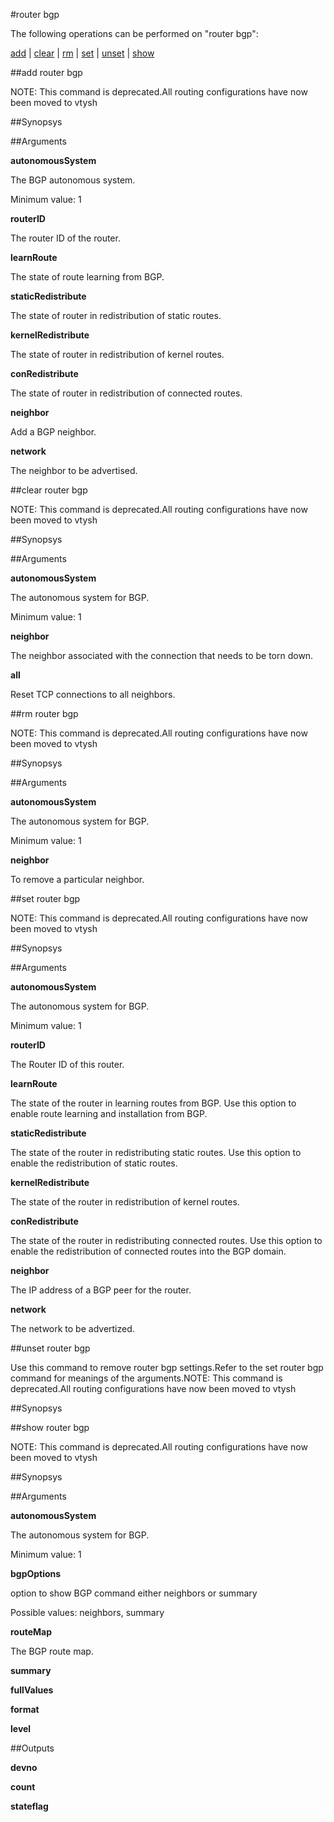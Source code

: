 #router bgp

The following operations can be performed on "router bgp":


[add](#add-router-bgp) | [clear](#clear-router-bgp) | [rm](#rm-router-bgp) | [set](#set-router-bgp) | [unset](#unset-router-bgp) | [show](#show-router-bgp)

##add router bgp

 NOTE: This command is deprecated.All routing configurations have now been moved to vtysh


##Synopsys




##Arguments

<b>autonomousSystem</b>
The BGP autonomous system.
Minimum value: 1

<b>routerID</b>
The router ID of the router.

<b>learnRoute</b>
The state of route learning from BGP.

<b>staticRedistribute</b>
The state of router in redistribution of static routes.

<b>kernelRedistribute</b>
The state of router in redistribution of kernel routes.

<b>conRedistribute</b>
The state of router in redistribution of connected routes.

<b>neighbor</b>
Add a BGP neighbor.

<b>network</b>
The neighbor to be advertised.



##clear router bgp

 NOTE: This command is deprecated.All routing configurations have now been moved to vtysh


##Synopsys




##Arguments

<b>autonomousSystem</b>
The autonomous system for BGP.
Minimum value: 1

<b>neighbor</b>
The neighbor associated with the connection that needs to be torn down.

<b>all</b>
Reset TCP connections to all neighbors.



##rm router bgp

 NOTE: This command is deprecated.All routing configurations have now been moved to vtysh


##Synopsys




##Arguments

<b>autonomousSystem</b>
The autonomous system for BGP.
Minimum value: 1

<b>neighbor</b>
To remove a particular neighbor.



##set router bgp

 NOTE: This command is deprecated.All routing configurations have now been moved to vtysh


##Synopsys




##Arguments

<b>autonomousSystem</b>
The autonomous system for BGP.
Minimum value: 1

<b>routerID</b>
The Router ID of this router.

<b>learnRoute</b>
The state of the router in learning routes from BGP. Use this option to enable route learning and installation from BGP.

<b>staticRedistribute</b>
The state of the router in redistributing static routes. Use this option to enable the redistribution of static routes.

<b>kernelRedistribute</b>
The state of the router in redistribution of kernel routes.

<b>conRedistribute</b>
The state of the router in redistributing connected routes. Use this option to enable the redistribution of connected routes into the BGP domain.

<b>neighbor</b>
The IP address of a BGP peer for the router.

<b>network</b>
The network to be advertized.



##unset router bgp

Use this command to remove router bgp settings.Refer to the set router bgp command for meanings of the arguments.NOTE: This command is deprecated.All routing configurations have now been moved to vtysh


##Synopsys




##show router bgp

 NOTE: This command is deprecated.All routing configurations have now been moved to vtysh


##Synopsys




##Arguments

<b>autonomousSystem</b>
The autonomous system for BGP.
Minimum value: 1

<b>bgpOptions</b>
option to show BGP command either neighbors or summary
Possible values: neighbors, summary

<b>routeMap</b>
The BGP route map.

<b>summary</b>

<b>fullValues</b>

<b>format</b>

<b>level</b>



##Outputs

<b>devno</b>

<b>count</b>

<b>stateflag</b>




